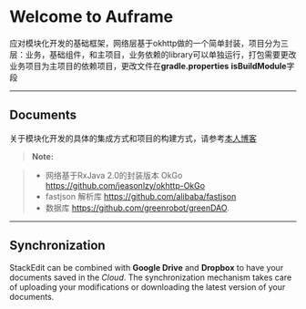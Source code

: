 Welcome to Auframe
===================


应对模块化开发的基础框架，网络层基于okhttp做的一个简单封装，项目分为三层：业务，基础组件，和主项目，业务依赖的library可以单独运行，打包需要更改业务项目为主项目的依赖项目，更改文件在**gradle.properties** **isBuildModule**字段

----------


Documents
-------------

关于模块化开发的具体的集成方式和项目的构建方式，请参考[本人博客](www.aufuture.cn)

> **Note:**

> - 网络基于RxJava 2.0的封装版本 OkGo https://github.com/jeasonlzy/okhttp-OkGo
> - fastjson 解析库  https://github.com/alibaba/fastjson
> - 数据库 https://github.com/greenrobot/greenDAO.


----------


Synchronization
-------------------

StackEdit can be combined with <i class="icon-provider-gdrive"></i> **Google Drive** and <i class="icon-provider-dropbox"></i> **Dropbox** to have your documents saved in the *Cloud*. The synchronization mechanism takes care of uploading your modifications or downloading the latest version of your documents.

